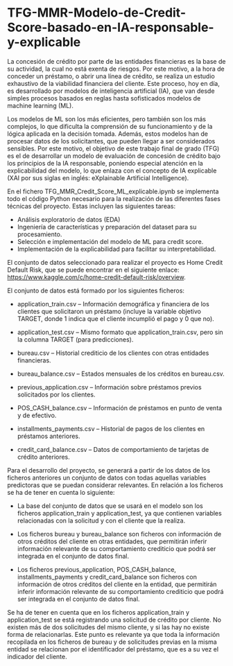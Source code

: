 # TFG-MMR-Modelo-de-Credit-Score-basado-en-IA-responsable-y-explicable

La concesión de crédito por parte de las entidades financieras es la base de su actividad, la cual no está exenta de riesgos. Por este motivo, a la hora de conceder un préstamo, o abrir una línea de crédito, se realiza un estudio exhaustivo de la viabilidad financiera del cliente. Este proceso, hoy en día, es desarrollado por modelos de inteligencia artificial (IA), que van desde simples procesos basados en reglas hasta sofisticados modelos de machine learning (ML).

Los modelos de ML son los más eficientes, pero también son los más complejos, lo que dificulta la comprensión de su funcionamiento y de la lógica aplicada en la decisión tomada. Además, estos modelos han de procesar datos de los solicitantes, que pueden llegar a ser considerados sensibles. Por este motivo, el objetivo de este trabajo final de grado (TFG) es el de desarrollar un modelo de evaluación de concesión de crédito bajo los principios de la IA responsable, poniendo especial atención en la explicabilidad del modelo, lo que enlaza con el concepto de IA explicable (XAI por sus siglas en inglés: eXplainable Artificial Intelligence).

En el fichero TFG_MMR_Credit_Score_ML_explicable.ipynb se implementa todo el código Python necesario para la realización de las diferentes fases técnicas del proyecto. Estas incluyen las siguientes tareas:

- Análisis exploratorio de datos (EDA)
- Ingeniería de características y preparación del dataset para su procesamiento.
- Selección e implementación del modelo de ML para credit score.
- Implementación de la explicabilidad para facilitar su interpretabilidad.

El conjunto de datos seleccionado para realizar el proyecto es Home Credit Default Risk, que se puede encontrar en el siguiente enlace: 
https://www.kaggle.com/c/home-credit-default-risk/overview. 

El conjunto de datos está formado por los siguientes ficheros:

- application_train.csv – Información demográfica y financiera de los clientes que 
solicitaron un préstamo (incluye la variable objetivo TARGET, donde 1 indica que el 
cliente incumplió el pago y 0 que no).
    
- application_test.csv – Mismo formato que application_train.csv, pero sin la columna 
TARGET (para predicciones).
    
- bureau.csv – Historial crediticio de los clientes con otras entidades financieras.
    
- bureau_balance.csv – Estados mensuales de los créditos en bureau.csv.
    
- previous_application.csv – Información sobre préstamos previos solicitados por 
los clientes.
    
- POS_CASH_balance.csv – Información de préstamos en punto de venta y de efectivo.
    
- installments_payments.csv – Historial de pagos de los clientes en préstamos anteriores.
    
- credit_card_balance.csv – Datos de comportamiento de tarjetas de crédito anteriores.

Para el desarrollo del proyecto, se generará a partir de los datos de los ficheros anteriores un conjunto de datos con todas aquellas variables predictoras que se puedan considerar relevantes. En relación a los ficheros se ha de tener en cuenta lo siguiente:

- La base del conjunto de datos que se usará en el modelo son los ficheros application_train 
  y application_test, ya que contienen variables relacionadas con la solicitud y con el cliente 
  que la realiza.
  
- Los ficheros bureau y bureau_balance son ficheros con información de otros créditos del cliente 
  en otras entidades, que permitirán inferir información relevante de su comportamiento crediticio 
  que podrá ser integrada en el conjunto de datos final.
  
- Los ficheros previous_application, POS_CASH_balance, installments_payments y credit_card_balance 
  son ficheros con información de otros créditos del cliente en la entidad, que permitirán inferir 
  información relevante de su comportamiento crediticio que podrá ser integrada en el conjunto de 
  datos final.

Se ha de tener en cuenta que en los ficheros application_train y application_test se está registrando una solicitud de crédito por cliente. No existen más de dos solicitudes del mismo cliente, y si las hay no existe forma de relacionarlas. Este punto es relevante ya que toda la información recopilada en los ficheros de bureau y de solicitudes previas en la misma entidad se relacionan por el identificador del préstamo, que es a su vez el indicador del cliente.

